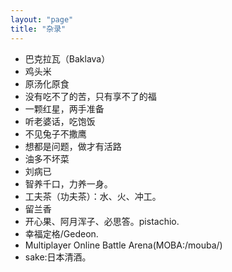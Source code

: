 ```yaml
---
layout: "page"
title: "杂录"
---
```

- 巴克拉瓦（Baklava）   
- 鸡头米          
- 原汤化原食  
- 没有吃不了的苦，只有享不了的福  
- 一颗红星，两手准备  
- 听老婆话，吃饱饭  
- 不见兔子不撒鹰  
- 想都是问题，做才有活路  
- 油多不坏菜  
- 刘病已  
- 智养千口，力养一身。  
- 工夫茶（功夫茶）：水、火、冲工。
- 留兰香
- 开心果、阿月浑子、必思答。pistachio.
- 幸福定格/Gedeon.
- Multiplayer Online Battle Arena(MOBA:/mouba/)
- sake:日本清酒。  
